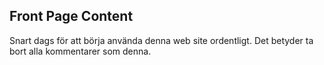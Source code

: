 ## Front Page Content
Snart dags för att börja använda denna web site ordentligt. Det betyder ta bort alla kommentarer som denna.
